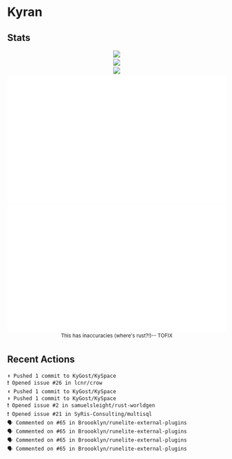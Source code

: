# Kyran
## Stats
<p align="center">
	<img src="https://github-profile-trophy.vercel.app/?username=KyGost&theme=nord&no-frame=true&column=3&row=2&margin-w=15&margin-h=15"/>
	<br/>
	<img src="https://github-readme-streak-stats.herokuapp.com/?user=KyGost&theme=nord&hide_border=true&date_format=Y-m-d"/>
	<br/>
	<img src="https://github-readme-stats.vercel.app/api?username=KyGost&show_icons=true&theme=nord&hide_border=true&count_private=true&hide_rank=true&hide_title=true"/>
	<br/>
	<img src="https://github.com/KyGost/github-stats/blob/master/generated/overview.svg"/>
	<br/>
	<img src="https://github.com/KyGost/github-stats/blob/master/generated/languages.svg"/>
	<br/>
	<sup>This has inaccuracies (where's rust?!)-- TOFIX</sup>
</p>
  
## Recent Actions
```
⬆️ Pushed 1 commit to KyGost/KySpace
❗️ Opened issue #26 in lcnr/crow
⬆️ Pushed 1 commit to KyGost/KySpace
⬆️ Pushed 1 commit to KyGost/KySpace
❗️ Opened issue #2 in samuelsleight/rust-worldgen
❗️ Opened issue #21 in SyRis-Consulting/multisql
🗣 Commented on #65 in Broooklyn/runelite-external-plugins
🗣 Commented on #65 in Broooklyn/runelite-external-plugins
🗣 Commented on #65 in Broooklyn/runelite-external-plugins
🗣 Commented on #65 in Broooklyn/runelite-external-plugins
```

